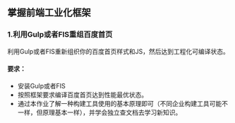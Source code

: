 <!DOCTYPE html>
<html lang="en">

<head>
    <meta charset="UTF-8">
</head>

<body>
    <h2>掌握前端工业化框架</h2>
    <h3>1.利用Gulp或者FIS重组百度首页</h3>
    <p>利用Gulp或者FIS重新组织你的百度首页样式和JS，然后达到工程化可编译状态。</p>
    <h4>要求：</h4>
    <ul>
        <li>安装Gulp或者FIS</li>
        <li>按照框架要求编译百度首页达到性能最优状态。</li>
        <li>通过本作业了解一种构建工具使用的基本原理即可（不同企业构建工具可能不一样，但原理基本一样），并学会独立查文档去学习新知识。</li>
</body>

</html>
